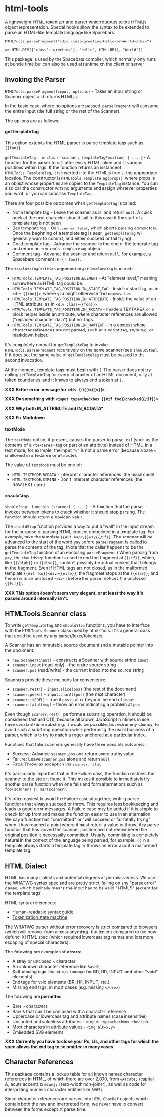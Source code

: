 # html-tools

A lightweight HTML tokenizer and parser which outputs to the HTMLjs
object representation.  Special hooks allow the syntax to be extended
to parse an HTML-like template language like Spacebars.

```
HTMLTools.parseFragment("<div class=greeting>Hello<br>World</div>")

=> HTML.DIV({'class':'greeting'}, "Hello", HTML.BR(), "World"))
```

This package is used by the Spacebars compiler, which normally only
runs at bundle time but can also be used at runtime on the client or
server.

## Invoking the Parser

`HTMLTools.parseFragment(input, options)` - Takes an input string or Scanner object and returns HTMLjs.

In the basic case, where no options are passed, `parseFragment` will consume the entire input (the full string or the rest of the Scanner).

The options are as follows:

#### getTemplateTag

This option extends the HTML parser to parse template tags such as `{{foo}}`.

`getTemplateTag: function (scanner, templateTagPosition) { ... }` - A function for the parser to call after every HTML token and at various positions within tags.  If the function returns an instanceof `HTMLTools.TemplateTag`, it is inserted into the HTMLjs tree at the appropriate location.  The constructor is `HTMLTools.TemplateTag(props)`, where props is an object whose properties are copied to the `TemplateTag` instance.  You can also call the constructor with no arguments and assign whatever properties you want, or you can subclass `TemplateTag`.

There are four possible outcomes when `getTemplateTag` is called:

* Not a template tag - Leave the scanner as is, and return `null`.  A quick peek at the next character should bail to this case if the start of a template tag is not seen.
* Bad template tag - Call `scanner.fatal`, which aborts parsing completely.  Once the beginning of a template tag is seen, `getTemplateTag` will generally want to commit, and either succeed or fail trying).
* Good template tag - Advance the scanner to the end of the template tag and return an `HTMLTools.TemplateTag` object.
* Comment tag - Advance the scanner and return `null`.  For example, a Spacebars comment is `{{! foo}}`.

The `templateTagPosition` argument to `getTemplateTag` is one of:

* `HTMLTools.TEMPLATE_TAG_POSITION.ELEMENT` - At "element level," meaning somewhere an HTML tag could be.
* `HTMLTools.TEMPLATE_TAG_POSITION.IN_START_TAG` - Inside a start tag, as in `<div {{foo}}>`, where you might otherwise find `name=value`.
* `HTMLTools.TEMPLATE_TAG_POSITION.IN_ATTRIBUTE` - Inside the value of an HTML attribute, as in `<div class={{foo}}>`.
* `HTMLTools.TEMPLATE_TAG_POSITION.IN_RCDATA` - Inside a TEXTAREA or a block helper inside an attribute, where character references are allowed ("replaced character data") but not tags.
* `HTMLTools.TEMPLATE_TAG_POSITION.IN_RAWTEXT` - In a context where character references are not parsed, such as a script tag, style tag, or markdown helper.

It's completely normal for `getTemplateTag` to invoke `HTMLTools.parseFragment` recursively on the same scanner (see `shouldStop`).  If it does so, the same value of `getTemplateTag` must be passed to the second invocation.

At the moment, template tags must begin with `{`.  The parser does not try calling `getTemplateTag` for every character of an HTML document, only at token boundaries, and it knows to always end a token at `{`.

**XXX Better error message for `<div {{k}}={{v}}>`.**

**XXX Do something with `<input type=checkbox {{#if foo}}checked{{/if}}>`**

**XXX Why both IN_ATTRIBUTE and IN_RCDATA?**

**XXX Fix Markdown**

#### textMode

The `textMode` option, if present, causes the parser to parse text (such as the contents of a `<textarea>` tag or part of an attribute) instead of HTML.  In a text mode, for example, the input `"<"` is not a parse error (because a bare `<` is allowed in a textarea or attribute).

The value of `textMode` must be one of:

* `HTML.TEXTMODE.RCDATA` - Interpret character references (the usual case)
* `HTML.TEXTMODE.STRING` - Don't interpret character references (the RAWTEXT case)

#### shouldStop

`shouldStop: function (scanner) { ... }` - A function that the parser invokes between tokens to check whether it should stop parsing.  The function should return a boolean value.

The `shouldStop` function provides a way to put a "wall" in the input stream for the purpose of parsing HTML content embedded in a template tag.  For example, take the template `{{#if happy}}yay{{/if}}`.  The scanner will be advanced to the start of the word `yay` before `parseFragment` is called to parse the contents of the tag.  (Note that the caller happens to be the `getTemplateTag` function of an enclosing `parseFragment`.)  When parsing from `yay`, the `shouldStop` function is used to end the fragment at `{{/if}}`, which, like `{{/blah}}` or `{{else}}`, couldn't possibly be actual content that belongs in the fragment.  Even if HTML tags are not closed, as in the malformed template `{{#if foo}}<div>{{else}}`, the fragment stops at the `{{else}}`, and the error is an unclosed `<div>` (before the parser notices the unclosed `{{#if}}`).

**XXX This option doesn't seem very elegant, or at least the way it's passed around internally isn't.**

## HTMLTools.Scanner class

To write `getTemplateTag` and `shouldStop` functions, you have to
interface with the `HTMLTools.Scanner` class used by html-tools.  It's a
general class that could be used by any parser/lexer/tokenizer.

A Scanner has an immutable source document and a mutable pointer into
the document.

* `new Scanner(input)` - constructs a Scanner with source string `input`
* `scanner.input` (read-only) - the entire source string
* `scanner.pos` (read/write) - the current index into the source string

Scanners provide these methods for convenience:

* `scanner.rest()` - `input.slice(pos)` (the rest of the document)
* `scanner.peek()` - `input.charAt(pos)` (the next character)
* `scanner.isEOF()` - true if `pos` is at or beyond the end of `input`
* `scanner.fatal(msg)` - throw an error indicating a problem at `pos`

Even though `scanner.rest()` performs a substring operation, it should be considered fast and O(1), because all known JavaScript runtimes in use have constant-time substring.  It would be possible, but extremely clumsy, to avoid such a substring operation while performing the usual business of a parser, which is to try to match a regex anchored at a particular index.

Functions that take scanners generally have three possible outcomes:

* Success:  Advance `scanner.pos` and return some truthy value
* Failure: Leave `scanner.pos` alone and return `null`
* Fatal: Throw an exception via `scanner.fatal`

It's particularly important that in the Failure case, the function restores the scanner to the state it found it.  This makes it possible to immediately try another parse function when one fails and form alternations such as `foo(scanner) || bar(scanner)`.

It's often easiest to avoid the Failure case altogether, writing parse functions that always succeed or throw.  This requires less bookkeeping and leads to good error messages.  A Failure case may be added if it is simple to check for up front and makes the function easier to use in an alternation.  We say a function has "committed" or "will succeed or fail fatally trying" when it has reached a point where it must return a value or throw.  Any parse function that has moved the scanner position and not remembered the original position is necessarily committed.  Usually, committing is completely natural in the context of the language being parsed; for example, `{{` in a template always starts a template tag or throws an error about a malformed template tag.

## HTML Dialect

HTML has many dialects and potential degrees of permissiveness.  We
use the WHATWG syntax spec and are pretty strict, failing on any
"parse error" cases, which basically means the input has to be
valid "HTML5" (except for the template tags).

HTML syntax references:

* [Human-readable syntax guide](http://developers.whatwg.org/syntax.html#syntax)
* [Tokenization state machine](http://www.whatwg.org/specs/web-apps/current-work/multipage/tokenization.html)

The WHATWG parser without error recovery is strict compared to
browsers (which will recover from almost anything), but lenient
compared to the now-defunct XHTML spec (which required lowercase tag
names and lots more escaping of special characters).

The following are examples of **errors**:

* A stray or unclosed `<` character
* An unknown character reference like `&asdf;`
* Self-closing tags like `<div/>` (except for BR, HR, INPUT, and other "void" elements)
* End tags for void elements (BR, HR, INPUT, etc.)
* Missing end tags, in most cases (e.g. missing `</div>`)

The following are **permitted**:

* Bare `>` characters
* Bare `&` that can't be confused with a character reference
* Uppercase or lowercase tag and attribute names (case insensitive)
* Unquoted and valueless attributes - `<input type=checkbox checked>`
* Most characters in attribute values - `<img alt=x,y>`
* Embedded SVG elements

**XXX Currently you have to close your Ps, LIs, and other tags for which the spec allows the end tag to be omitted in many cases**

## Character References

This package contains a lookup table for all known named character references in HTML, of which there are over 2,000, from `&Aacute;` (capital A, acute accent) to `&zwnj;` (zero-width non-joiner), as well as code for interpreting numeric character entities like `&#65;`.

Since character references are parsed into `HTML.CharRef` objects which contain both the raw and interpreted form, we never have to convert between the forms except at parse time.

